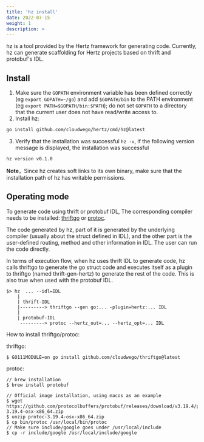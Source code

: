 ```yaml
---
title: 'hz install'
date: 2022-07-15
weight: 1
description: >
---
```

hz is a tool provided by the Hertz framework for generating code. Currently, hz can generate scaffolding for Hertz projects based on thrift and protobuf's IDL.

## Install

1. Make sure the `GOPATH` environment variable has been defined correctly (eg `export GOPATH=~/go`) and add `$GOPATH/bin` to the PATH environment (eg `export PATH=$GOPATH/bin:$PATH`); do not set `GOPATH` to a directory that the current user does not have read/write access to.
2. Install hz:

```bash
go install github.com/cloudwego/hertz/cmd/hz@latest
```

3. Verify that the installation was successful `hz -v`, if the following version message is displayed, the installation was successful

```console
hz version v0.1.0
```

**Note**，Since hz creates soft links to its own binary, make sure that the installation path of hz has writable permissions.

## Operating mode

To generate code using thrift or protobuf IDL, The corresponding compiler needs to be installed: [thriftgo](https://github.com/cloudwego/thriftgo) or [protoc](https://github.com/protocolbuffers/protobuf/releases).

The code generated by hz, part of it is generated by the underlying compiler (usually about the struct defined in IDL), and the other part is the user-defined routing, method and other information in IDL. The user can run the code directly.

In terms of execution flow, when hz uses thrift IDL to generate code, hz calls thriftgo to generate the go struct code and executes itself as a plugin to thriftgo (named thrift-gen-hertz) to generate the rest of the code. This is also true when used with the protobuf IDL.

```
$> hz  ... --idl=IDL
    |
    | thrift-IDL
    |---------> thriftgo --gen go:... -plugin=hertz:... IDL
    |
    | protobuf-IDL
     ---------> protoc --hertz_out=... --hertz_opt=... IDL
```

How to install thriftgo/protoc:

thriftgo:

```
$ GO111MODULE=on go install github.com/cloudwego/thriftgo@latest
```

protoc:

```
// brew installation
$ brew install protobuf

// Official image installation, using macos as an example
$ wget https://github.com/protocolbuffers/protobuf/releases/download/v3.19.4/protoc-3.19.4-osx-x86_64.zip
$ unzip protoc-3.19.4-osx-x86_64.zip
$ cp bin/protoc /usr/local/bin/protoc
// Make sure include/google goes under /usr/local/include
$ cp -r include/google /usr/local/include/google
```
